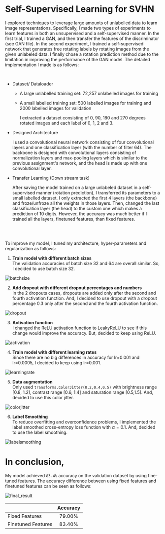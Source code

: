# Self-Supervised Learning for SVHN

I explored techniques to leverage large amounts of unlabelled data to learn image representations. Specifically, I made two types of experiments to learn features in both an unsupervised and a self-supervised manner. In the first trial, I trained a GAN, and then transfer the features of the discriminator (see GAN file). In the second experiment, I trained a self-supervised network that generates free rotating labels by rotating images from the given unlabeled data. I finally chose a rotation prediction method due to the limitation in improving the performance of the GAN model. The detailed implementation I made is as follows: 

<br>

- Dataset/ Dataloader

  - A large unlabelled training set: 72,257 unlabelled images for training
  - A small labelled training set: 500 labelled images for training and 2000 labelled images for validation
            
  
    I extracted a dataset consisting of 0, 90, 180 and 270 degrees rotated images and each label of 0, 1, 2 and 3. 

- Designed Architecture

  I used a convolutional neural network consisting of four convolutional layers and one classification layer (with the number of filter 64). The backbone is designed with convolutional layers consisting of normalization layers and max-pooling layers which is similar to the previous assignment's network, and the head is made up with one convolutional layer.

- Transfer Learning (Down stream task)
  
  After saving the model trained on a large unlabeled dataset in a self-supervised manner (rotation prediction), I transferred its parameters to a small labelled dataset. I only extracted the first 4 layers (the backbone) and froze/unfroze all the weights in those layers. Then, changed the last classification layer (the head) to the custom one which makes a prediction of 10 digits. However, the accuracy was much better if I trained all the layers, finetuned features, than fixed features. 

<br>

<br>

To improve my model, I tuned my architecture, hyper-parameters and regularization as follows:

1. **Train model with different batch sizes** <br>
The validation accuracies of batch size 32 and 64 are overall similar. So, I decided to use batch size 32.

![batchsize](https://user-images.githubusercontent.com/37695060/122178726-22854c00-ce87-11eb-9fd0-0729cee347e2.png)

2. **Add dropout with different dropout percentages and numbers** <br>
In the 2 dropouts cases, dropouts are added only after the second and fourth activation function. And, I decided to use dropout with a dropout percentage 0.3 only after the second and the fourth activation function. 

![dropout](https://user-images.githubusercontent.com/37695060/122178841-3e88ed80-ce87-11eb-8e0f-e151df9e2fb4.png)


3. **Activation function** <br>
I changed the ReLU activation function to LeakyReLU to see if this change would improve the accuracy. But, decided to keep using ReLU.

![activation](https://user-images.githubusercontent.com/37695060/122178904-4e083680-ce87-11eb-9d1f-a5d9d11840ba.png)


4. **Train model with different learning rates** <br>
Since there are no big differences in accuracy for lr=0.001 and lr=0.0005, I decided to keep using lr=0.001.

![learningrate](https://user-images.githubusercontent.com/37695060/122178961-5b252580-ce87-11eb-88e1-5263fb63cefd.png)


5. **Data augmentation** <br>
Only used `transforms.ColorJitter(0.2,0.4,0.5)` with brightness range [0.8, 1.2], contrast range [0.6, 1.4] and saturation range [0.5,1.5]. And, decided to use this color jitter.

![colorjitter](https://user-images.githubusercontent.com/37695060/122179122-814ac580-ce87-11eb-96f5-8a5a8016a87c.png)


6. **Label Smoothing** <br>
To reduce overfitting and overconfidence problems, I implemented the label smoothed cross-entropy loss function with $\alpha = 0.1$. And, decided to use the label smoothing.

![labelsmoothing](https://user-images.githubusercontent.com/37695060/122179143-860f7980-ce87-11eb-8a24-c2537665e02c.png)




# In conclusion, 
My model achieved `83.4%` accuracy on the validation dataset by using fine-tuned features. The accuracy difference between using fixed features and finetuned features can be seen as follows:


![final_result](https://user-images.githubusercontent.com/37695060/122180183-7b091900-ce88-11eb-9a85-a62a932f20d8.png)


|    | Accuracy |
|--- |:-----:|
|Fixed Features|79.00%|
|Finetuned Features|83.40%|



